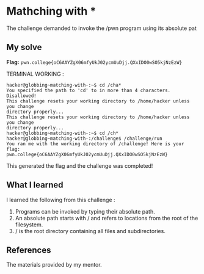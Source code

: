 # Mathching with *
The challenge demanded to invoke the /pwn program using its absolute pat

## My solve
**Flag:** `pwn.college{oC6AAYZgX06mfyUkJ02ycmUuDjj.QXxIDO0wSO5kjNzEzW}`

TERMINAL WORKING : 
```
hacker@globbing~matching-with-:~$ cd /cha*
You specified the path to 'cd' to in more than 4 characters. Disallowed!
This challenge resets your working directory to /home/hacker unless you change
directory properly...
This challenge resets your working directory to /home/hacker unless you change
directory properly...
hacker@globbing~matching-with-:~$ cd /ch*
hacker@globbing~matching-with-:/challenge$ /challenge/run
You ran me with the working directory of /challenge! Here is your flag:
pwn.college{oC6AAYZgX06mfyUkJ02ycmUuDjj.QXxIDO0wSO5kjNzEzW}

```
This generated the flag and the challenge was completed!


## What I learned
I learned the following from this challenge : 
1. Programs can be invoked by typing their absolute path.
2. An absolute path starts with / and refers to locations from the root of the filesystem.
3. / is the root directory containing all files and subdirectories. 

## References 
The materials provided by my mentor.
<br/>

